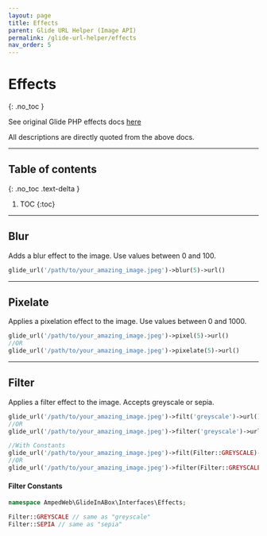 ```yaml
---
layout: page
title: Effects
parent: Glide URL Helper (Image API)
permalink: /glide-url-helper/effects
nav_order: 5
---
```


# Effects
{: .no_toc }

See original Glide PHP effects docs [here](https://glide.thephpleague.com/2.0/api/effects/)

All descriptions are directly quoted from the above docs.

---------------------

## Table of contents
{: .no_toc .text-delta }

1. TOC
{:toc}
---

## Blur

Adds a blur effect to the image. Use values between 0 and 100.

```php 
glide_url('/path/to/your_amazing_image.jpeg')->blur(5)->url()
```

----------------------

## Pixelate

Applies a pixelation effect to the image. Use values between 0 and 1000.

```php 
glide_url('/path/to/your_amazing_image.jpeg')->pixel(5)->url()
//OR
glide_url('/path/to/your_amazing_image.jpeg')->pixelate(5)->url()
```

----------------------

## Filter

Applies a filter effect to the image. Accepts greyscale or sepia.

```php 
glide_url('/path/to/your_amazing_image.jpeg')->filt('greyscale')->url()
//OR
glide_url('/path/to/your_amazing_image.jpeg')->filter('greyscale')->url()

//With Constants
glide_url('/path/to/your_amazing_image.jpeg')->filt(Filter::GREYSCALE)->url()
//OR
glide_url('/path/to/your_amazing_image.jpeg')->filter(Filter::GREYSCALE)->url()
```

#### Filter Constants

```php
namespace AmpedWeb\GlideInABox\Interfaces\Effects;

Filter::GREYSCALE // same as "greyscale"
Filter::SEPIA // same as "sepia"
```